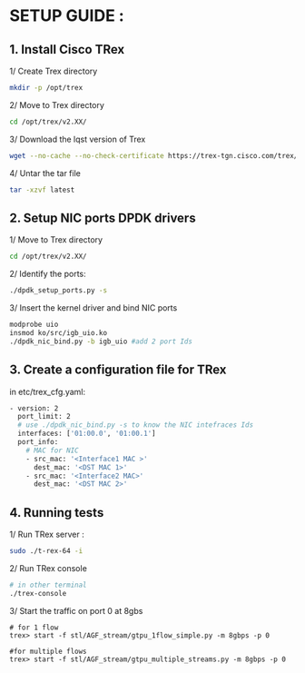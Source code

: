 # SETUP GUIDE :


## 1. Install Cisco TRex

1/ Create Trex directory 

```bash
mkdir -p /opt/trex
```

2/ Move to Trex directory 

```bash
cd /opt/trex/v2.XX/
```
3/ Download the lqst version of Trex

```bash
wget --no-cache --no-check-certificate https://trex-tgn.cisco.com/trex/release/latest
```
4/ Untar the tar file

```bash
tar -xzvf latest
```
## 2. Setup NIC ports DPDK drivers

1/ Move to Trex directory 

```bash
cd /opt/trex/v2.XX/
```
2/ Identify the ports:

```bash
./dpdk_setup_ports.py -s
```
3/ Insert the kernel driver and bind NIC ports
```bash
modprobe uio
insmod ko/src/igb_uio.ko
./dpdk_nic_bind.py -b igb_uio #add 2 port Ids
```
## 3. Create a configuration file for TRex

in etc/trex_cfg.yaml:

```bash
- version: 2
  port_limit: 2
  # use ./dpdk_nic_bind.py -s to know the NIC intefraces Ids
  interfaces: ['01:00.0', '01:00.1']
  port_info:
    # MAC for NIC
    - src_mac: '<Interface1 MAC >'
      dest_mac: '<DST MAC 1>'
    - src_mac: '<Interface2 MAC>'
      dest_mac: '<DST MAC 2>'
```

## 4. Running tests
1/ Run TRex server :
```bash
sudo ./t-rex-64 -i
```
2/ Run TRex console
```bash
# in other terminal
./trex-console
```
3/ Start the traffic on port 0 at 8gbs
```
# for 1 flow 
trex> start -f stl/AGF_stream/gtpu_1flow_simple.py -m 8gbps -p 0

#for multiple flows
trex> start -f stl/AGF_stream/gtpu_multiple_streams.py -m 8gbps -p 0 
```
